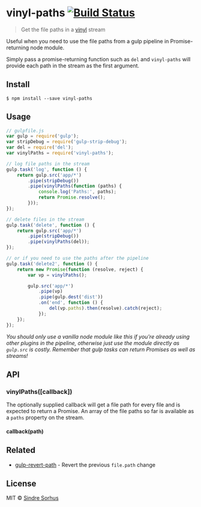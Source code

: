 # vinyl-paths [![Build Status](https://travis-ci.org/sindresorhus/vinyl-paths.svg?branch=master)](https://travis-ci.org/sindresorhus/vinyl-paths)

> Get the file paths in a [vinyl](https://github.com/wearefractal/vinyl) stream

Useful when you need to use the file paths from a gulp pipeline in Promise-returning node module.

Simply pass a promise-returning function such as `del` and `vinyl-paths` will provide each path in the stream as the first argument.


## Install

```
$ npm install --save vinyl-paths
```


## Usage

```js
// gulpfile.js
var gulp = require('gulp');
var stripDebug = require('gulp-strip-debug');
var del = require('del');
var vinylPaths = require('vinyl-paths');

// log file paths in the stream
gulp.task('log', function () {
	return gulp.src('app/*')
		.pipe(stripDebug())
		.pipe(vinylPaths(function (paths) {
			console.log('Paths:', paths);
			return Promise.resolve();
		}));
});

// delete files in the stream
gulp.task('delete', function () {
	return gulp.src('app/*')
		.pipe(stripDebug())
		.pipe(vinylPaths(del));
});

// or if you need to use the paths after the pipeline
gulp.task('delete2', function () {
	return new Promise(function (resolve, reject) {
		var vp = vinylPaths();

		gulp.src('app/*')
			.pipe(vp)
			.pipe(gulp.dest('dist'))
			.on('end', function () {
				del(vp.paths).then(resolve).catch(reject);
			});
	});
});
```

*You should only use a vanilla node module like this if you're already using other plugins in the pipeline, otherwise just use the module directly as `gulp.src` is costly. Remember that gulp tasks can return Promises as well as streams!*


## API

### vinylPaths([callback])

The optionally supplied callback will get a file path for every file and is expected to return a Promise. An array of the file paths so far is available as a `paths` property on the stream.

#### callback(path)


## Related

- [gulp-revert-path](https://github.com/sindresorhus/gulp-revert-path) - Revert the previous `file.path` change


## License

MIT © [Sindre Sorhus](http://sindresorhus.com)
